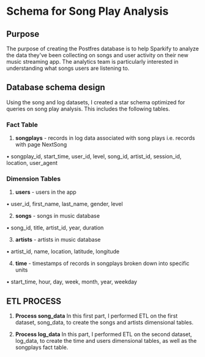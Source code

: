 # Schema for Song Play Analysis

## Purpose  
The purpose of creating the Postfres database is to help Sparkify to analyze the data they've been collecting on songs and user activity on their new music streaming app. The analytics team is particularly interested in understanding what songs users are listening to.

## Database schema design
Using the song and log datasets, I created a star schema optimized for queries on song play analysis. This includes the following tables.

### Fact Table
1.	**songplays** - records in log data associated with song plays i.e. records with page NextSong

•	songplay_id, start_time, user_id, level, song_id, artist_id, session_id, location, user_agent

### Dimension Tables
1.	**users** - users in the app

•	user_id, first_name, last_name, gender, level

2.	**songs** - songs in music database

•	song_id, title, artist_id, year, duration

3.	**artists** - artists in music database

•	artist_id, name, location, latitude, longitude

4.	**time** - timestamps of records in songplays broken down into specific units

•	start_time, hour, day, week, month, year, weekday

## ETL PROCESS
1.	**Process song_data**
In this first part, I performed ETL on the first dataset, song_data, to create the songs and artists dimensional tables.

2.	**Process log_data**
In this part, I performed ETL on the second dataset, log_data, to create the time and users dimensional tables, as well as the songplays fact table.
